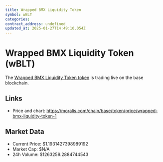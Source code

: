 ```yaml
---
title: Wrapped BMX Liquidity Token
symbol: wBLT
categories: 
contract_address: undefined
updated_at: 2025-01-27T14:49:10.054Z
---
```


# Wrapped BMX Liquidity Token (wBLT)
The [Wrapped BMX Liquidity Token token](https://moralis.com/chain/base/token/price/wrapped-bmx-liquidity-token-1) is trading live on the base blockchain.

## Links
- Price and chart: https://moralis.com/chain/base/token/price/wrapped-bmx-liquidity-token-1

## Market Data
- Current Price: $1.1931427398989192
- Market Cap: $N/A
- 24h Volume: $1263259.2884744543
